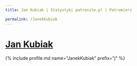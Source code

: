 ```yaml
---
title: Jan Kubiak | Statystyki patronite.pl | Patromierz

permalink: /JanekKubiak
---
```


# [Jan Kubiak](https://patronite.pl/JanekKubiak)

{% include profile.md name="JanekKubiak" prefix="j" %}
